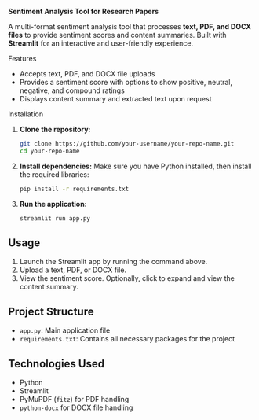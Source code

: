  
**Sentiment Analysis Tool for Research Papers**

A multi-format sentiment analysis tool that processes **text, PDF, and DOCX files** to provide sentiment scores and content summaries. Built with **Streamlit** for an interactive and user-friendly experience.

 Features
- Accepts text, PDF, and DOCX file uploads
- Provides a sentiment score with options to show positive, neutral, negative, and compound ratings
- Displays content summary and extracted text upon request

 Installation

1. **Clone the repository:**
   ```bash
   git clone https://github.com/your-username/your-repo-name.git
   cd your-repo-name
   ```

2. **Install dependencies:**
   Make sure you have Python installed, then install the required libraries:
   ```bash
   pip install -r requirements.txt
   ```

3. **Run the application:**
   ```bash
   streamlit run app.py
   ```

## Usage

1. Launch the Streamlit app by running the command above.
2. Upload a text, PDF, or DOCX file.
3. View the sentiment score. Optionally, click to expand and view the content summary.

## Project Structure

- `app.py`: Main application file
- `requirements.txt`: Contains all necessary packages for the project

## Technologies Used
- Python
- Streamlit
- PyMuPDF (`fitz`) for PDF handling
- `python-docx` for DOCX file handling